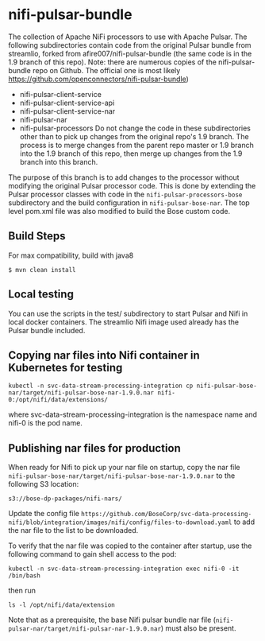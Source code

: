 # nifi-pulsar-bundle
The collection of Apache NiFi processors to use with Apache Pulsar. The following subdirectories contain
code from the original Pulsar bundle from streamlio, forked from afire007/nifi-pulsar-bundle (the same code is in the 1.9 branch
of this repo). Note: there are numerous copies of the nifi-pulsar-bundle repo on Github. The official one is most likely https://github.com/openconnectors/nifi-pulsar-bundle)
- nifi-pulsar-client-service
- nifi-pulsar-client-service-api
- nifi-pulsar-client-service-nar
- nifi-pulsar-nar
- nifi-pulsar-processors
Do not change the code in these subdirectories other than to pick up changes from the original repo's 1.9 branch. The
process is to merge changes from the parent repo master or 1.9 branch into the 1.9 branch of this repo, then merge up changes
from the 1.9 branch into this branch.

The purpose of this branch is to add changes to the processor without modifying the original Pulsar processor code. This is done by extending the Pulsar processor classes with code in the `nifi-pulsar-processors-bose` subdirectory and the build configuration in `nifi-pulsar-bose-nar`. The top level pom.xml file was also modified to build the Bose custom code.

## Build Steps
For max compatibility, build with java8
```
$ mvn clean install
```

## Local testing
You can use the scripts in the test/ subdirectory to start Pulsar and Nifi in local docker containers. The streamlio Nifi image used already has the Pulsar bundle included.

## Copying nar files into Nifi container in Kubernetes for testing
```
kubectl -n svc-data-stream-processing-integration cp nifi-pulsar-bose-nar/target/nifi-pulsar-bose-nar-1.9.0.nar nifi-0:/opt/nifi/data/extensions/
```
where svc-data-stream-processing-integration is the namespace name and nifi-0 is the pod name.

## Publishing nar files for production
When ready for Nifi to pick up your nar file on startup,
copy the nar file `nifi-pulsar-bose-nar/target/nifi-pulsar-bose-nar-1.9.0.nar` to the following S3 location:
```
s3://bose-dp-packages/nifi-nars/
```
Update the config file `https://github.com/BoseCorp/svc-data-processing-nifi/blob/integration/images/nifi/config/files-to-download.yaml` to add the nar file to the list to be downloaded.

To verify that the nar file was copied to the container after startup, use the following command to gain shell access to the pod:
```
kubectl -n svc-data-stream-processing-integration exec nifi-0 -it /bin/bash
```
then run
```
ls -l /opt/nifi/data/extension
```
Note that as a prerequisite, the base Nifi pulsar bundle nar file (`nifi-pulsar-nar/target/nifi-pulsar-nar-1.9.0.nar`) must also be present.